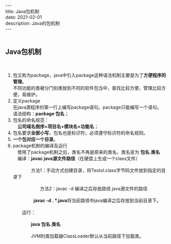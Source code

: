 ---&emsp;  
title: Java包机制&emsp;  
date: ‎2021-0‎2‎-01&emsp;  
description: Java的包机制&emsp;  
---&emsp;  
&emsp;  
## Java包机制&emsp;  
&emsp;  
1. 包又称为package，java中引入package这种语法机制主要是为了**方便程序的管理**。&emsp;  
   不同功能的类被分门别类放到不同的软件包当中，查找比较方便，管理比较方便，易维护。&emsp;  
2. 定义package&emsp;  
       在java源程序的第一行上编写package语句。package只能编写一个语句。&emsp;  
       语法结构：**package 包名**；&emsp;  
3. 包名的命名规范：&emsp;  
   &emsp;**公司域名倒序+项目名+模块名+功能名**；&emsp;  
4. 包名要求**全部小写**，包名也是标识符，必须遵守标识符的命名规则。&emsp;  
5. **一个包对应一个目录**。&emsp;  
6. package机制的编译及运行&emsp;  
   &emsp;使用了package机制之后，类名不再是原来的类名，类名变为 **包名.类名**&emsp;  
   &emsp;编译：**javac java源文件路径**（在硬盘上生成一个class文件）&emsp;  
&emsp;  
​&emsp;&emsp;&emsp;&emsp;方法1：手动方式创建目录，将Testol.class字节码文件放到指定的目录下&emsp;  
​&emsp;&emsp;&emsp;&emsp;&emsp;  
​&emsp;&emsp;&emsp;&emsp;&emsp;&emsp;方法2：javac -d 编译之后存放路径  java源文件的路径&emsp;&emsp;  
&emsp;  
​&emsp;&emsp;&emsp;   &emsp;           **javac -d . *.java**将当前路径中java编译之后存放到当前目录下。&emsp;  
&emsp;  
​&emsp;&emsp;运行：&emsp;  
&emsp;  
​&emsp;&emsp;&emsp;&emsp;**java 包名.类名**&emsp;  
&emsp;  
​&emsp;&emsp;&emsp;&emsp;JVM的类加载器ClassLoader默认从当前路径下加载类。&emsp;  
&emsp;  
&emsp;  
